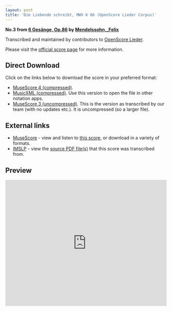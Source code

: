 ```yaml
---
layout: post
title: 'Die Liebende schreibt, MWV K 66 (OpenScore Lieder Corpus)'
---
```


__No.3 from [6 Gesänge, Op.86](https://fourscoreandmore.org/openscore/lieder/Mendelssohn%2C_Felix/6_Ges%C3%A4nge%2C_Op.86/) by [Mendelssohn,_Felix](https://fourscoreandmore.org/openscore/lieder/Mendelssohn%2C_Felix)__

Transcribed and maintained by contributors to [OpenScore Lieder].

Please visit the [official score page] for more information.

[official score page]: https://musescore.com/openscore-lieder-corpus/scores/6989465
[OpenScore Lieder]: https://musescore.com/openscore-lieder-corpus

## Direct Download

Click on the links below to download the score in your preferred format:
- [MuseScore 4 (compressed)](https://fourscoreandmore.org/openscore/lieder/Mendelssohn%2C_Felix/6_Ges%C3%A4nge%2C_Op.86/3_Die_Liebende_schreibt%2C_MWV_K_66.mscz).
- [MusicXML (compressed)](https://fourscoreandmore.org/openscore/lieder/Mendelssohn%2C_Felix/6_Ges%C3%A4nge%2C_Op.86/3_Die_Liebende_schreibt%2C_MWV_K_66.mxl). Use this version to open the file in other notation apps.
- [MuseScore 3 (uncompressed)](https://raw.githubusercontent.com/OpenScore/Lieder/refs/heads/main/scores/Mendelssohn%2C_Felix/6_Ges%C3%A4nge%2C_Op.86/3_Die_Liebende_schreibt%2C_MWV_K_66/lc6989465.mscx). This is the version as transcribed by our team (with no updates etc.). It is uncompressed (so a larger file).

## External links

- [MuseScore] - view and listen to [this score][MuseScore], or download in a variety of formats.
- [IMSLP] - view the [source PDF file(s)][IMSLP] that this score was transcribed from.

[MuseScore]: https://musescore.com/score/6989465
[IMSLP]: https://imslp.org/wiki/Special:ReverseLookup/09356

## Preview

<iframe width="100%" height="394" src="https://musescore.com/openscore-lieder-corpus/scores/6989465/embed" frameborder="0" allowfullscreen allow="autoplay; fullscreen"></iframe>
